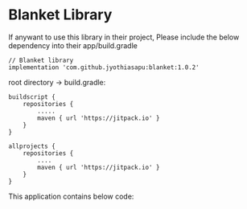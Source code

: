 # Blanket Library

If anywant to use this library in their project, Please include the below dependency into their app/build.gradle

    // Blanket library
    implementation 'com.github.jyothiasapu:blanket:1.0.2'
    
root directory -> build.gradle:

    buildscript {
        repositories {
            .....
            maven { url 'https://jitpack.io' }
        }
    }

    allprojects {
        repositories {
            ....
            maven { url 'https://jitpack.io' }
        }
    }


This application contains below code:


